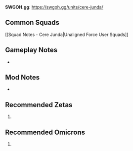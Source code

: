 **SWGOH.gg**: https://swgoh.gg/units/cere-junda/

## Common Squads

[[Squad Notes - Cere Junda|Unaligned Force User Squads]]

## Gameplay Notes

 - 

## Mod Notes

 - 

## Recommended Zetas

1. 

## Recommended Omicrons

1. 